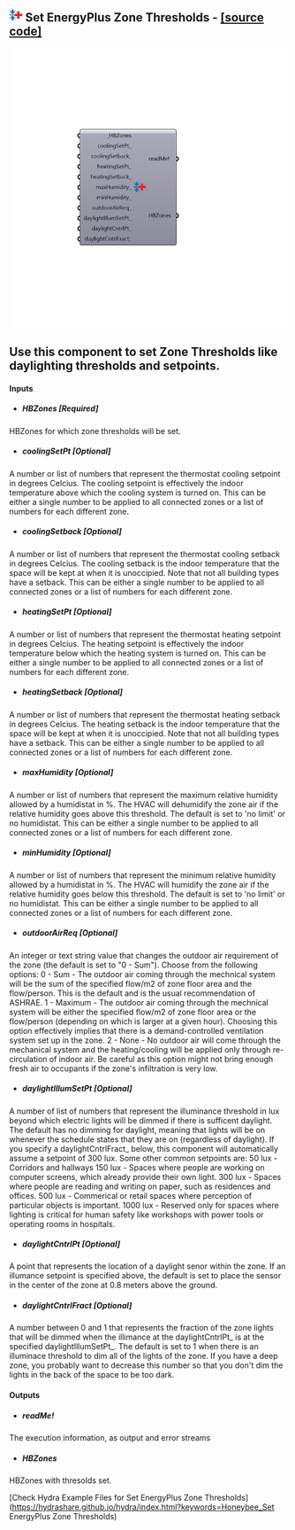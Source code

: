 ## ![](../../images/icons/Set_EnergyPlus_Zone_Thresholds.png) Set EnergyPlus Zone Thresholds - [[source code]](https://github.com/mostaphaRoudsari/honeybee/tree/master/src/Honeybee_Set%20EnergyPlus%20Zone%20Thresholds.py)

![](../../images/components/Set_EnergyPlus_Zone_Thresholds.png)

Use this component to set Zone Thresholds like daylighting thresholds and setpoints.
 -
 

#### Inputs
* ##### HBZones [Required]
HBZones for which zone thresholds will be set.
* ##### coolingSetPt [Optional]
A number or list of numbers that represent the thermostat cooling setpoint in degrees Celcius.  The cooling setpoint is effectively the indoor temperature above which the cooling system is turned on.  This can be either a single number to be applied to all connected zones or a list of numbers for each different zone.
* ##### coolingSetback [Optional]
A number or list of numbers that represent the thermostat cooling setback in degrees Celcius.  The cooling setback is the indoor temperature that the space will be kept at when it is unoccipied.  Note that not all building types have a setback.  This can be either a single number to be applied to all connected zones or a list of numbers for each different zone.
* ##### heatingSetPt [Optional]
A number or list of numbers that represent the thermostat heating setpoint in degrees Celcius.  The heating setpoint is effectively the indoor temperature below which the heating system is turned on.  This can be either a single number to be applied to all connected zones or a list of numbers for each different zone.
* ##### heatingSetback [Optional]
A number or list of numbers that represent the thermostat heating setback in degrees Celcius.  The heating setback is the indoor temperature that the space will be kept at when it is unoccipied.  Note that not all building types have a setback.  This can be either a single number to be applied to all connected zones or a list of numbers for each different zone.
* ##### maxHumidity [Optional]
A number or list of numbers that represent the maximum relative humidity allowed by a humidistat in %.  The HVAC will dehumidify the zone air  if the relative humidity goes above this threshold.  The default is set to 'no limit' or no humidistat. This can be either a single number to be applied to all connected zones or a list of numbers for each different zone.
* ##### minHumidity [Optional]
A number or list of numbers that represent the minimum relative humidity allowed by a humidistat in %.  The HVAC will humidify the zone air if the relative humidity goes below this threshold.  The default is set to 'no limit' or no humidistat. This can be either a single number to be applied to all connected zones or a list of numbers for each different zone.
* ##### outdoorAirReq [Optional]
An integer or text string value that changes the outdoor air requirement of the zone (the default is set to "0 - Sum").  Choose from the following options:
 0 - Sum - The outdoor air coming through the mechnical system will be the sum of the specified flow/m2 of zone floor area and the flow/person.  This is the default and is the usual recommendation of ASHRAE.
 1 - Maximum - The outdoor air coming through the mechnical system will be either the specified flow/m2 of zone floor area or the flow/person (depending on which is larger at a given hour).   Choosing this option effectively implies that there is a demand-controlled ventilation system set up in the zone.
 2 - None - No outdoor air will come through the mechanical system and the heating/cooling will be applied only through re-circulation of indoor air.  Be careful as this option might not bring enough fresh air to occupants if the zone's infiltration is very low.
* ##### daylightIllumSetPt [Optional]
A number of list of numbers that represent the illuminance threshold in lux beyond which electric lights will be dimmed if there is sufficent daylight.  The default has no dimming for daylight, meaning that lights will be on whenever the schedule states that they are on (regardless of daylight).  If you specify a daylightCntrlFract_ below, this component will automatically assume a setpoint of 300 lux.  Some other common setpoints are:
 50 lux - Corridors and hallways
 150 lux - Spaces where people are working on computer screens, which already provide their own light.
 300 lux - Spaces where people are reading and writing on paper, such as residences and offices.
 500 lux - Commerical or retail spaces where perception of particular objects is important.
 1000 lux - Reserved only for spaces where lighting is critical for human safety like workshops with power tools or operating rooms in hospitals.
* ##### daylightCntrlPt [Optional]
A point that represents the location of a daylight senor within the zone.  If an illumance setpoint is specified above, the default is set to place the sensor in the center of the zone at 0.8 meters above the ground.
* ##### daylightCntrlFract [Optional]
A number between 0 and 1 that represents the fraction of the zone lights that will be dimmed when the illimance at the daylightCntrlPt_ is at the specified daylightIllumSetPt_.  The default is set to 1 when there is an illuminace threshold to dim all of the lights of the zone.  If you have a deep zone, you probably want to decrease this number so that you don't dim the lights in the back of the space to be too dark.

#### Outputs
* ##### readMe!
The execution information, as output and error streams
* ##### HBZones
HBZones with thresolds set.


[Check Hydra Example Files for Set EnergyPlus Zone Thresholds](https://hydrashare.github.io/hydra/index.html?keywords=Honeybee_Set EnergyPlus Zone Thresholds)